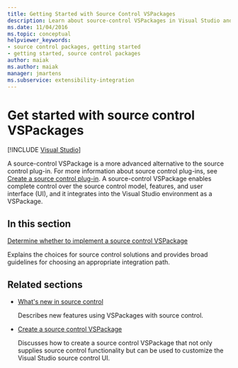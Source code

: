```yaml
---
title: Getting Started with Source Control VSPackages
description: Learn about source-control VSPackages in Visual Studio and how they are a more advanced alternative to source control plug-ins.
ms.date: 11/04/2016
ms.topic: conceptual
helpviewer_keywords:
- source control packages, getting started
- getting started, source control packages
author: maiak
ms.author: maiak
manager: jmartens
ms.subservice: extensibility-integration
---
```

# Get started with source control VSPackages

 [!INCLUDE [Visual Studio](~/includes/applies-to-version/vs-windows-only.md)]

A source-control VSPackage is a more advanced alternative to the source control plug-in. For more information about source control plug-ins, see [Create a source control plug-in](../../extensibility/internals/creating-a-source-control-plug-in.md). A source-control VSPackage enables complete control over the source control model, features, and user interface (UI), and it integrates into the Visual Studio environment as a VSPackage.

## In this section

[Determine whether to implement a source control VSPackage](../../extensibility/internals/determining-whether-to-implement-a-source-control-vspackage.md)

Explains the choices for source control solutions and provides broad guidelines for choosing an appropriate integration path.

## Related sections

- [What's new in source control](../../extensibility/internals/what-s-new-in-source-control.md)

   Describes new features using VSPackages with source control.

- [Create a source control VSPackage](../../extensibility/internals/creating-a-source-control-vspackage.md)

   Discusses how to create a source control VSPackage that not only supplies source control functionality but can be used to customize the Visual Studio source control UI.
